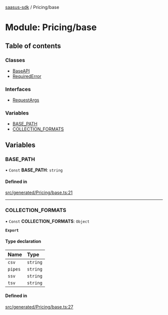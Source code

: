 [saasus-sdk](../README.md) / Pricing/base

# Module: Pricing/base

## Table of contents

### Classes

- [BaseAPI](../classes/Pricing_base.BaseAPI.md)
- [RequiredError](../classes/Pricing_base.RequiredError.md)

### Interfaces

- [RequestArgs](../interfaces/Pricing_base.RequestArgs.md)

### Variables

- [BASE\_PATH](Pricing_base.md#base_path)
- [COLLECTION\_FORMATS](Pricing_base.md#collection_formats)

## Variables

### BASE\_PATH

• `Const` **BASE\_PATH**: `string`

#### Defined in

[src/generated/Pricing/base.ts:21](https://github.com/saasus-platform/saasus-sdk-javascript/blob/c6c266c/src/generated/Pricing/base.ts#L21)

___

### COLLECTION\_FORMATS

• `Const` **COLLECTION\_FORMATS**: `Object`

**`Export`**

#### Type declaration

| Name | Type |
| :------ | :------ |
| `csv` | `string` |
| `pipes` | `string` |
| `ssv` | `string` |
| `tsv` | `string` |

#### Defined in

[src/generated/Pricing/base.ts:27](https://github.com/saasus-platform/saasus-sdk-javascript/blob/c6c266c/src/generated/Pricing/base.ts#L27)
